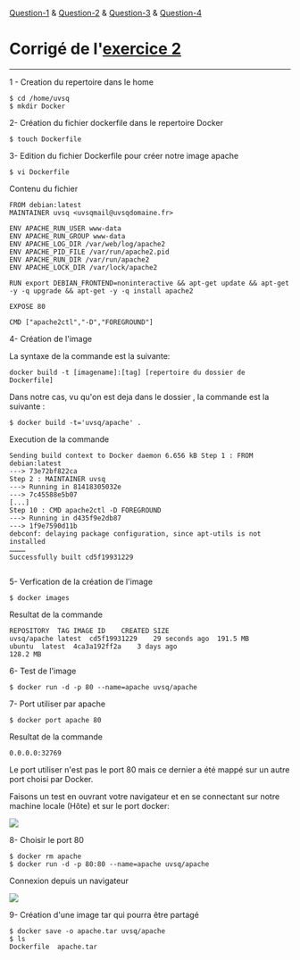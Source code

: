 [Question-1](https://github.com/clem9669/DockerOrNot/blob/master/Question-1/Question-1.md) &
[Question-2](https://github.com/clem9669/DockerOrNot/blob/master/Question-2/Question-2.md) &
[Question-3](https://github.com/clem9669/DockerOrNot/blob/master/Question-3/Question-3.md) &
[Question-4](https://github.com/clem9669/DockerOrNot/blob/master/Question-4/question-4.md) 


# Corrigé de l'[exercice 2](https://github.com/clem9669/DockerOrNot/blob/master/Question-2/Question-2.md)
---
1 - Creation du repertoire dans le home

```
$ cd /home/uvsq
$ mkdir Docker

```

2- Création du fichier dockerfile dans le repertoire Docker

```
$ touch Dockerfile

```

3- Edition du fichier Dockerfile pour créer notre image apache

```
$ vi Dockerfile

```
Contenu du fichier

```
FROM debian:latest
MAINTAINER uvsq <uvsqmail@uvsqdomaine.fr>

ENV APACHE_RUN_USER www-data
ENV APACHE_RUN_GROUP www-data
ENV APACHE_LOG_DIR /var/web/log/apache2
ENV APACHE_PID_FILE /var/run/apache2.pid
ENV APACHE_RUN_DIR /var/run/apache2
ENV APACHE_LOCK_DIR /var/lock/apache2

RUN export DEBIAN_FRONTEND=noninteractive && apt-get update && apt-get -y -q upgrade && apt-get -y -q install apache2

EXPOSE 80

CMD ["apache2ctl","-D","FOREGROUND"]

```

4- Création de l'image

La syntaxe de la commande est la suivante:
```
docker build -t [imagename]:[tag] [repertoire du dossier de Dockerfile]
```
Dans notre cas, vu qu'on est deja dans le dossier , la commande est la suivante :
```
$ docker build -t='uvsq/apache' .

```

Execution de la commande

```
Sending build context to Docker daemon 6.656 kB Step 1 : FROM debian:latest
---> 73e72bf822ca
Step 2 : MAINTAINER uvsq
---> Running in 81418305032e
---> 7c45588e5b07
[...]
Step 10 : CMD apache2ctl -D FOREGROUND
---> Running in d435f9e2db87
---> 1f9e7590d11b
debconf: delaying package configuration, since apt-utils is not installed
…………
Successfully built cd5f19931229


```

5- Verfication de la création de l'image

```
$ docker images

```
Resultat de la commande

```
REPOSITORY	TAG	IMAGE ID	CREATED SIZE
uvsq/apache	latest	cd5f19931229	29 seconds ago	191.5 MB
ubuntu	latest	4ca3a192ff2a	3 days ago
128.2 MB

```

6- Test de l'image

```
$ docker run -d -p 80 --name=apache uvsq/apache

```
7- Port utiliser par apache

```
$ docker port apache 80
```

Resultat de la commande
```
0.0.0.0:32769
```
Le port utiliser n'est pas le port 80 mais ce dernier a été mappé sur un autre port choisi par Docker.

Faisons un test en ouvrant votre navigateur et en se connectant sur notre machine locale (Hôte) et sur le port docker:

![](https://drive.google.com/open?id=11avwTmlmyMuIIIDPPkl0q09trPGIFq7l)

8- Choisir le port 80

```
$ docker rm apache
$ docker run -d -p 80:80 --name=apache uvsq/apache
```

Connexion depuis un navigateur

![](https://drive.google.com/open?id=14JpMCsU5ooIP9L6F82LzLHkKMOnXr3kb)

9- Création d'une image tar qui pourra être partagé

```
$ docker save -o apache.tar uvsq/apache
$ ls
Dockerfile  apache.tar

```
